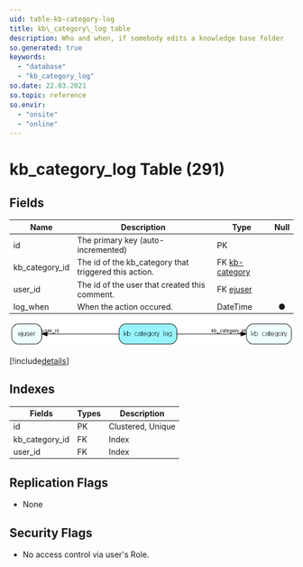 ```yaml
---
uid: table-kb-category-log
title: kb\_category\_log table
description: Who and when, if somebody edits a knowledge base folder
so.generated: true
keywords:
  - "database"
  - "kb_category_log"
so.date: 22.03.2021
so.topic: reference
so.envir:
  - "onsite"
  - "online"
---
```


# kb\_category\_log Table (291)

## Fields

| Name | Description | Type | Null |
|------|-------------|------|:----:|
|id|The primary key (auto-incremented)|PK| |
|kb\_category\_id|The id of the kb_category that triggered this action.|FK [kb-category](kb-category.md)| |
|user\_id|The id of the user that created this comment.|FK [ejuser](ejuser.md)| |
|log\_when|When the action occured.|DateTime|&#x25CF;|


![kb_category_log table relationship diagram](./media/kb_category_log.png)

[!include[details](./includes/kb-category-log.md)]

## Indexes

| Fields | Types | Description |
|--------|-------|-------------|
|id |PK |Clustered, Unique |
|kb\_category\_id |FK |Index |
|user\_id |FK |Index |

## Replication Flags

* None

## Security Flags

* No access control via user's Role.

